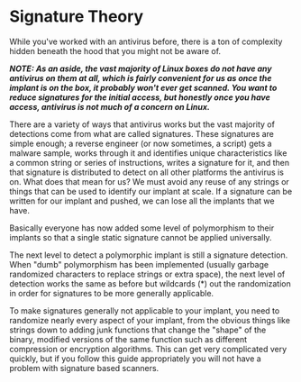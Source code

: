 # Signature Theory
While you've worked with an antivirus before,  there is a ton of complexity hidden beneath the hood that you might not be aware of. 

***NOTE: As an aside, the vast majority of Linux boxes do not have any antivirus on them at all, which is fairly convenient for us as once the implant is on the box, it probably won't ever get scanned. You want to reduce signatures for the initial access, but honestly once you have access, antivirus is not much of a concern on Linux.***

There are a variety of ways that antivirus works but the vast majority of detections come from what are called signatures. These signatures are simple enough; a reverse engineer (or now sometimes, a script) gets a malware sample, works through it and identifies unique characteristics like a common string or series of instructions, writes a signature for it, and then that signature is distributed to detect on all other platforms the antivirus is on. What does that mean for us? We must avoid any reuse of any strings or things that can be used to identify our implant at scale. If a signature can be written for our implant and pushed, we can lose all the implants that we have.

Basically everyone has now added some level of polymorphism to their implants so that a single static signature cannot be applied universally. 

The next level to detect a polymorphic implant is still a signature detection. When "dumb" polymorphism has been implemented (usually garbage randomized characters to replace strings or extra space), the next level of detection works the same as before but wildcards (*) out the randomization in order for signatures to be more generally applicable. 

To make signatures generally not applicable to your implant, you need to randomize nearly every aspect of your implant, from the obvious things like strings down to adding junk functions that change the "shape" of the binary, modified versions of the same function such as different compression or encryption algorithms. This can get very complicated very quickly, but if you follow this guide appropriately you will not have a problem with signature based scanners.


